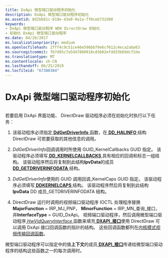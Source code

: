 ```yaml
---
title: DxApi 微型端口驱动程序初始化
description: DxApi 微型端口驱动程序初始化
ms.assetid: 8d2bb81c-618e-43e0-9a1a-ff0ceb732d90
keywords:
- DxApi 微型端口驱动程序 WDK DirectDraw 初始化
- 初始化 DxApi 微型端口驱动程序
ms.date: 04/20/2017
ms.localizationpriority: medium
ms.openlocfilehash: 2fff4c9c51ce46e596bb79e6cf612c4eca2aba63
ms.sourcegitcommit: fb7d95c7a5d47860918cd3602efdd33b69dcf2da
ms.translationtype: MT
ms.contentlocale: zh-CN
ms.lasthandoff: 06/25/2019
ms.locfileid: "67380384"
---
```

# <a name="dxapi-miniport-driver-initialization"></a>DxApi 微型端口驱动程序初始化


## <span id="ddk_dxapi_miniport_driver_initialization_gg"></span><span id="DDK_DXAPI_MINIPORT_DRIVER_INITIALIZATION_GG"></span>


若要启用 DxApi 界面功能、 DirectDraw 驱动程序必须在初始化时执行以下任务：

1.  该驱动程序必须指定[ **DdGetDriverInfo** ](https://docs.microsoft.com/windows/desktop/api/ddrawint/nc-ddrawint-pdd_getdriverinfo)函数，在[ **DD\_HALINFO** ](https://docs.microsoft.com/windows/desktop/api/ddrawint/ns-ddrawint-_dd_halinfo)结构 DirectDraw 可若要获取的其他信息的调用。

2.  *DdGetDriverInfo*回调调用时所使用 GUID\_KernelCallbacks GUID 指定。 该驱动程序必须填写[ **DD\_KERNELCALLBACKS** ](https://docs.microsoft.com/windows/desktop/api/ddrawint/ns-ddrawint-dd_kernelcallbacks)具有相应的回调和标志一组结构。 该驱动程序然后将复制到此结构**lpvData**的成员[ **DD\_GETDRIVERINFODATA** ](https://docs.microsoft.com/windows/desktop/api/ddrawint/ns-ddrawint-_dd_getdriverinfodata)结构。

3.  *DdGetDriverInfo*使用的 GUID 调用回调\_KernelCaps GUID 指定。 该驱动程序必须填写[ **DDKERNELCAPS** ](https://docs.microsoft.com/windows/desktop/api/ddkernel/ns-ddkernel-_ddkernelcaps)结构。 该驱动程序然后将复制到此结构**lpvData** DD 成员\_GETDRIVERINFODATA 结构。

4.  DirectDraw 运行时调用的视频端口驱动程序 IOCTL 处理程序替换**MajorFunction** = IRP\_MJ\_PNP， **MinorFunction** = IRP\_MN\_查询\_接口，并**InterfaceType** = GUID\_DxApi。 视频端口驱动程序，然后调用微型端口驱动程序[ *HwVidQueryInterface* ](https://docs.microsoft.com/windows-hardware/drivers/ddi/content/video/nc-video-pvideo_hw_query_interface)函数来填充[ **DXAPI\_接口**](https://docs.microsoft.com/windows/desktop/api/dxmini/ns-dxmini-_dxapi_interface)使用 DirectDraw 可以调用 DxApi 接口回调函数的指针的结构。 这些回调函数都列在[内核模式视频传输回调函数](kernel-mode-video-transport-callback-functions.md)。

微型端口驱动程序可以指定中的值**上下文**的成员[ **DXAPI\_接口**](https://docs.microsoft.com/windows/desktop/api/dxmini/ns-dxmini-_dxapi_interface)传递给微型端口驱动程序的结构这些函数之一的每次调用时。

 

 





